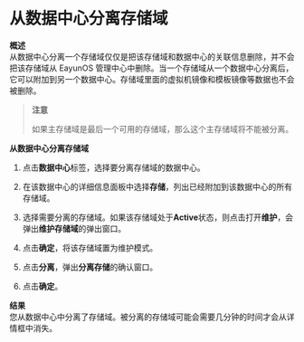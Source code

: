 # 从数据中心分离存储域

**概述**<br />
从数据中心分离一个存储域仅仅是把该存储域和数据中心的关联信息删除，并不会把该存储域从
EayunOS
管理中心中删除。当一个存储域从一个数据中心分离后，它可以附加到另一个数据中心。存储域里面的虚拟机镜像和模板镜像等数据也不会被删除。

> **注意**
>
> 如果主存储域是最后一个可用的存储域，那么这个主存储域将不能被分离。

**从数据中心分离存储域**

1. 点击**数据中心**标签，选择要分离存储域的数据中心。

2. 在该数据中心的详细信息面板中选择**存储**，列出已经附加到该数据中心的所有存储域。

3. 选择需要分离的存储域。如果该存储域处于**Active**状态，则点击打开**维护**，会弹出**维护存储域**的弹出窗口。

4. 点击**确定**，将该存储域置为维护模式。 

5. 点击**分离**，弹出**分离存储**的确认窗口。

5. 点击**确定**。

**结果**<br/>
您从数据中心中分离了存储域。被分离的存储域可能会需要几分钟的时间才会从详情框中消失。
